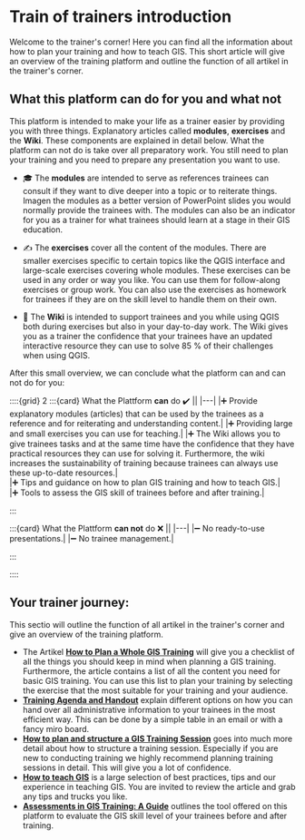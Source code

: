 # Train of trainers introduction 

Welcome to the trainer's corner! Here you can find all the information about how to plan your training and how to teach GIS.
This short article will give an overview of the training platform and outline the function of all artikel in the trainer's corner.



## What this platform can do for you and what not

This platform is intended to make your life as a trainer easier by providing you with three things. Explanatory articles called __modules__, __exercises__ and the __Wiki__. These components are explained in detail below.
What the platform can not do is take over all preparatory work. You still need to plan your training and you need to prepare any presentation you want to use. 

* 🎓 The __modules__ are intended to serve as references trainees can consult if they want to dive deeper into a topic or to reiterate things. Imagen the modules as a better version of PowerPoint slides you would normally provide the trainees with. 
The modules can also be an indicator for you as a trainer for what trainees should learn at a stage in their GIS education. 

* ✍️ The __exercises__ cover all the content of the modules. There are smaller exercises specific to certain topics like the QGIS interface and large-scale exercises covering whole modules. These exercises can be used in any order or way you like. You can use them for follow-along exercises or group work.
You can also use the exercises as homework for trainees if they are on the skill level to handle them on their own. 

* 📖 The __Wiki__ is intended to support trainees and you while using QGIS both during exercises but also in your day-to-day work. The Wiki gives you as a trainer the confidence that your trainees have an updated interactive resource they can use to solve 85 % of their challenges when using QGIS.

After this small overview, we can conclude what the platform can and can not do for you:

::::{grid} 2
:::{card} What the Plattform __can__ do ✔️
||
|---|
|➕ Provide explanatory modules (articles) that can be used by the trainees as a reference and for reiterating and understanding content.|
|➕ Providing large and small exercises you can use for teaching.|
|➕ The Wiki allows you to give trainees tasks and at the same time have the confidence that they have practical resources they can use for solving it. Furthermore, the wiki increases the sustainability of training because trainees can always use these up-to-date resources.|  
|➕ Tips and guidance on how to plan GIS training and how to teach GIS.|  
|➕ Tools to assess the GIS skill of trainees before and after training.|  

:::

:::{card} What the Plattform __can not__ do ❌
||
|---|
|➖ No ready-to-use presentations.|
|➖ No trainee management.|

:::

::::


## Your trainer journey:

This sectio will outline the function of all artikel in the trainer's corner and give an overview of the training platform.

* The Artikel [__How to Plan a Whole GIS Training__](/content/Trainers_corner/en_how_to_training.md) will give you a checklist of all the things you should keep in mind when planning a GIS training. Furthermore, the article contains a list of all the content you need for basic GIS training. You can use this list to plan your training by selecting the exercise that the most suitable for your training and your audience.
* [__Training Agenda and Handout__](/content/Trainers_corner/en_training_graphical_outline.md) explain different options on how you can hand over all administrative information to your trainees in the most efficient way. This can be done by a simple table in an email or with a fancy miro board.
* [__How to plan and structure a GIS Training Session__](/content/Trainers_corner/en_training_day_structure.md) goes into much more detail about how to structure a training session. Especially if you are new to conducting training we highly recommend planning training sessions in detail. This will give you a lot of confidence.
* [__How to teach GIS__](/content/Trainers_corner/en_how_to_teach_GIS.md) is a large selection of best practices, tips and our experience in teaching GIS. You are invited to review the article and grab any tips and trucks you like.
* [__Assessments in GIS Training: A Guide__](/content/Trainers_corner/en_how_to_assessment.md) outlines the tool offered on this platform to evaluate the GIS skill level of your trainees before and after training.








